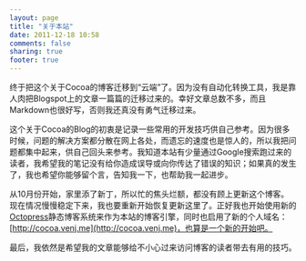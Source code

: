 ```yaml
---
layout: page
title: "关于本站"
date: 2011-12-18 10:58
comments: false
sharing: true
footer: true
---
```


终于把这个关于Cocoa的博客迁移到“云端”了。因为没有自动化转换工具，我是靠人肉把Blogspot上的文章一篇篇的迁移过来的。幸好文章总数不多，而且Markdown也很好写，否则我还真没有勇气迁移过来。

这个关于Cocoa的Blog的初衷是记录一些常用的开发技巧供自己参考。因为很多时候，问题的解决方案都分散在网上各处，而遗忘的速度也是惊人的，所以我把问题都集中起来，供自己回头来参考。我知道本站有少量通过Google搜索跑过来的读者，我希望我的笔记没有给你造成误导或向你传达了错误的知识；如果真的发生了，我也希望你能够留个言，告知我一下，也帮助我一起进步。

从10月份开始，家里添了新丁，所以忙的焦头烂额，都没有顾上更新这个博客。现在情况慢慢稳定下来，我也要重新开始恢复更新这里了。正好我也开始使用新的[Octopress](http://octopress.org)静态博客系统来作为本站的博客引擎，同时也启用了新的个人域名：[http://cocoa.venj.me](http://cocoa.venj.me)，也算是一个新的开始吧。

最后，我依然是希望我的文章能够给不小心过来访问博客的读者带去有用的技巧。